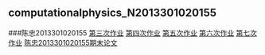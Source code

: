 ## computationalphysics_N2013301020155
###陈忠2013301020155
 [第三次作业](https://github.com/cz1529202080/computationalphysics_N2013301020155/blob/master/%E7%AC%AC%E4%B8%89%E6%AC%A1%E4%BD%9C%E4%B8%9A.py)
[第四次作业](https://github.com/cz1529202080/computationalphysics_N2013301020155/blob/master/figure_1%20(1).png)
[第五次作业](https://github.com/cz1529202080/computationalphysics_N2013301020155/blob/master/%E7%AC%AC%E4%BA%94%E6%AC%A1%E4%BD%9C%E4%B8%9A%E4%BA%BA%E5%8F%A3%E6%A8%A1%E5%9E%8B.py)
[第六次作业](https://github.com/cz1529202080/computationalphysics_N2013301020155/blob/master/%E6%8A%9B%E7%89%A9%E7%94%BB%E5%9B%BE.py)
[第七次作业](https://github.com/cz1529202080/computationalphysics_N2013301020155/blob/master/problem2.19.py)
[陈忠2013301020155期末论文](https://github.com/cz1529202080/computationalphysics_N2013301020155/blob/master/%E9%99%88%E5%BF%A0%E8%AE%A1%E7%AE%97%E7%89%A9%E7%90%86%E6%9C%9F%E6%9C%AB%E8%AE%BA%E6%96%87.pdf)
